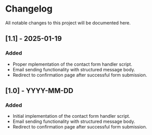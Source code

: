 # Changelog

All notable changes to this project will be documented here.
## [1.1] - 2025-01-19
### Added
- Proper mplementation of the contact form handler script.
- Email sending functionality with structured message body.
- Redirect to confirmation page after successful form submission.
## [1.0] - YYYY-MM-DD
### Added
- Initial implementation of the contact form handler script.
- Email sending functionality with structured message body.
- Redirect to confirmation page after successful form submission.
